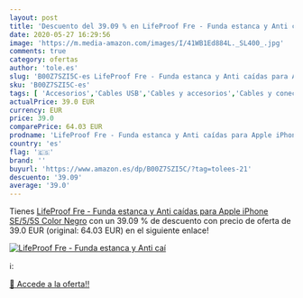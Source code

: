 ```yaml
---
layout: post
title: 'Descuento del 39.09 % en LifeProof Fre - Funda estanca y Anti caí'
date: 2020-05-27 16:29:56
image: 'https://m.media-amazon.com/images/I/41WB1Ed884L._SL400_.jpg'
comments: true
category: ofertas
author: 'tole.es'
slug: 'B00Z7SZI5C-es LifeProof Fre - Funda estanca y Anti caídas para Apple...'
sku: 'B00Z7SZI5C-es'
tags: [ 'Accesorios','Cables USB','Cables y accesorios','Cables y conectores','Informática','apple','iphone', ]
actualPrice: 39.0 EUR
currency: EUR
price: 39.0
comparePrice: 64.03 EUR
prodname: 'LifeProof Fre - Funda estanca y Anti caídas para Apple iPhone SE/5/5S  Color Negro'
country: 'es'
flag: '🇪🇸'
brand: ''
buyurl: 'https://www.amazon.es/dp/B00Z7SZI5C/?tag=tolees-21'
descuento: '39.09'
average: '39.0'
---
```


Tienes [LifeProof Fre - Funda estanca y Anti caídas para Apple iPhone SE/5/5S  Color Negro](https://www.amazon.es/dp/B00Z7SZI5C/?tag=tolees-21) con un 39.09 % de descuento con precio de oferta de 39.0 EUR (original: 64.03 EUR) en el siguiente enlace!

[![LifeProof Fre - Funda estanca y Anti caí](https://m.media-amazon.com/images/I/41WB1Ed884L._SL400_.jpg)](https://www.amazon.es/dp/B00Z7SZI5C/?tag=tolees-21)

ℹ️:


[🛒 Accede a la oferta!!](https://www.amazon.es/dp/B00Z7SZI5C/?tag=tolees-21)
